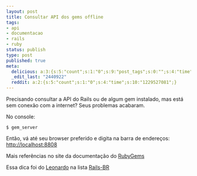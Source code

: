 ```yaml
---
layout: post
title: Consultar API dos gems offline
tags:
- api
- documentacao
- rails
- ruby
status: publish
type: post
published: true
meta:
  delicious: a:3:{s:5:"count";s:1:"0";s:9:"post_tags";s:0:"";s:4:"time";s:10:"1229527076";}
  _edit_last: "2440922"
  reddit: a:2:{s:5:"count";s:1:"0";s:4:"time";s:10:"1229527081";}
---
```

Precisando consultar a API do Rails ou de algum gem instalado, mas está sem conexão com a internet? Seus problemas acabaram.

No console:

	$ gem_server

Então, vá até seu browser preferido e digita na barra de endereços: [http://localhost:8808](http://localhost:8808)

Mais referências no site da documentação do [RubyGems](http://rubygems.rubyforge.org/)

Essa dica foi do [Leonardo](http://leonardofaria.net/) na lista [Rails-BR](http://groups.google.com/group/rails-br?hl=pt-BR)

